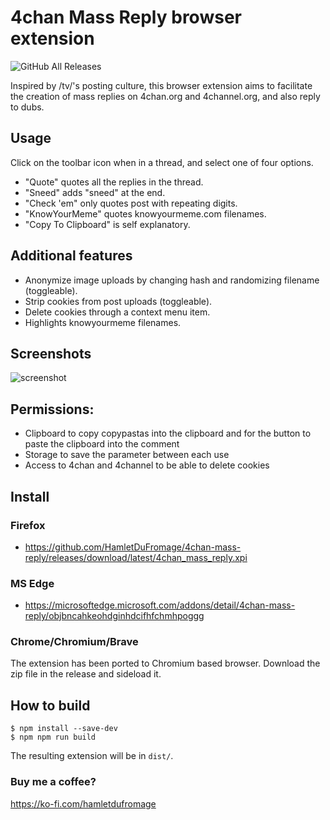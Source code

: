 # 4chan Mass Reply browser extension
<img alt="GitHub All Releases" src="https://img.shields.io/github/downloads/HamletDuFromage/4chan-mass-quote/total">

Inspired by /tv/'s posting culture, this browser extension aims to facilitate the creation of mass replies on 4chan.org and 4channel.org, and also reply to dubs.

## Usage
Click on the toolbar icon when in a thread, and select one of four options.

- "Quote" quotes all the replies in the thread.
- "Sneed" adds "sneed" at the end.
- "Check 'em" only quotes post with repeating digits.
- "KnowYourMeme" quotes knowyourmeme.com filenames.
- "Copy To Clipboard" is self explanatory.

## Additional features
- Anonymize image uploads by changing hash and randomizing filename (toggleable).
- Strip cookies from post uploads (toggleable).
- Delete cookies through a context menu item.
- Highlights knowyourmeme filenames.

## Screenshots
![screenshot](https://user-images.githubusercontent.com/61667930/140670643-ab781714-92ed-4840-8256-c0fe3bd9de3c.png)

## Permissions:
- Clipboard to copy copypastas into the clipboard and for the button to paste the clipboard into the comment
- Storage to save the parameter between each use 
- Access to 4chan and 4channel to be able to delete cookies

## Install
### Firefox
- https://github.com/HamletDuFromage/4chan-mass-reply/releases/download/latest/4chan_mass_reply.xpi

### MS Edge
- https://microsoftedge.microsoft.com/addons/detail/4chan-mass-reply/objbncahkeohdginhdcifhfchmhpoggg

### Chrome/Chromium/Brave
The extension has been ported to Chromium based browser. Download the zip file in the release and sideload it. 

## How to build
```
$ npm install --save-dev
$ npm npm run build
```
The resulting extension will be in `dist/`.

### Buy me a coffee?
https://ko-fi.com/hamletdufromage
